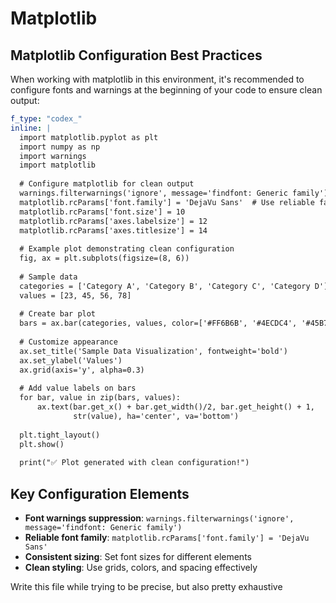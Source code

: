 
# Matplotlib


## Matplotlib Configuration Best Practices

When working with matplotlib in this environment, it's recommended to configure fonts and warnings at the beginning of your code to ensure clean output:

```yaml
f_type: "codex_"
inline: |
  import matplotlib.pyplot as plt
  import numpy as np
  import warnings
  import matplotlib
  
  # Configure matplotlib for clean output
  warnings.filterwarnings('ignore', message='findfont: Generic family')
  matplotlib.rcParams['font.family'] = 'DejaVu Sans'  # Use reliable fallback font
  matplotlib.rcParams['font.size'] = 10
  matplotlib.rcParams['axes.labelsize'] = 12
  matplotlib.rcParams['axes.titlesize'] = 14
  
  # Example plot demonstrating clean configuration
  fig, ax = plt.subplots(figsize=(8, 6))
  
  # Sample data
  categories = ['Category A', 'Category B', 'Category C', 'Category D']
  values = [23, 45, 56, 78]
  
  # Create bar plot
  bars = ax.bar(categories, values, color=['#FF6B6B', '#4ECDC4', '#45B7D1', '#96CEB4'])
  
  # Customize appearance
  ax.set_title('Sample Data Visualization', fontweight='bold')
  ax.set_ylabel('Values')
  ax.grid(axis='y', alpha=0.3)
  
  # Add value labels on bars
  for bar, value in zip(bars, values):
      ax.text(bar.get_x() + bar.get_width()/2, bar.get_height() + 1, 
              str(value), ha='center', va='bottom')
  
  plt.tight_layout()
  plt.show()
  
  print("✅ Plot generated with clean configuration!")
```

## Key Configuration Elements

- **Font warnings suppression**: `warnings.filterwarnings('ignore', message='findfont: Generic family')`
- **Reliable font family**: `matplotlib.rcParams['font.family'] = 'DejaVu Sans'`
- **Consistent sizing**: Set font sizes for different elements
- **Clean styling**: Use grids, colors, and spacing effectively






Write this file while trying to be precise, but also pretty exhaustive